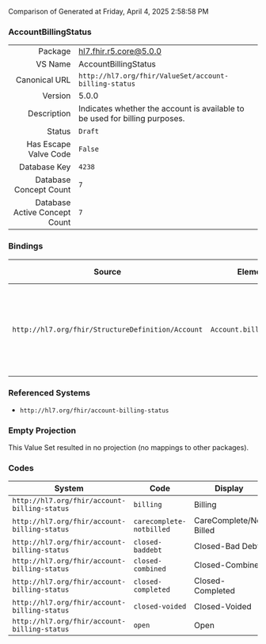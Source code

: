 Comparison of 
Generated at Friday, April 4, 2025 2:58:58 PM

### AccountBillingStatus

|      |     |
| ---: | --- |
| Package | hl7.fhir.r5.core@5.0.0 |
| VS Name | AccountBillingStatus |
| Canonical URL | `http://hl7.org/fhir/ValueSet/account-billing-status` |
| Version | 5.0.0 |
| Description | Indicates whether the account is available to be used for billing purposes. |
| Status | `Draft` |
| Has Escape Valve Code | `False` |
| Database Key | `4238` |
| Database Concept Count | `7` |
| Database Active Concept Count | `7` |
### Bindings

| Source | Element | Binding | Strength | Element Short |
| ------ | ------- | ------- | -------- | ------------- |
| `http://hl7.org/fhir/StructureDefinition/Account` | `Account.billingStatus` | `http://hl7.org/fhir/ValueSet/account-billing-status` | `Example` | Tracks the lifecycle of the account through the billing process |

### Referenced Systems

* `http://hl7.org/fhir/account-billing-status`
### Empty Projection

This Value Set resulted in no projection (no mappings to other packages).

### Codes

| System | Code | Display |
| ------ | ---- | ------- |
| `http://hl7.org/fhir/account-billing-status` | `billing` | Billing |
| `http://hl7.org/fhir/account-billing-status` | `carecomplete-notbilled` | CareComplete/Not Billed |
| `http://hl7.org/fhir/account-billing-status` | `closed-baddebt` | Closed-Bad Debt |
| `http://hl7.org/fhir/account-billing-status` | `closed-combined` | Closed-Combined |
| `http://hl7.org/fhir/account-billing-status` | `closed-completed` | Closed-Completed |
| `http://hl7.org/fhir/account-billing-status` | `closed-voided` | Closed-Voided |
| `http://hl7.org/fhir/account-billing-status` | `open` | Open |
